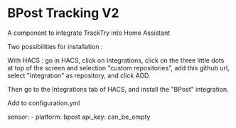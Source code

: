 # BPost Tracking V2
 A component to integrate TrackTry into Home Assistant 
 
 
 Two possibilities for installation :

With HACS : go in HACS, click on Integrations, click on the three little dots at top of the screen and selection "custom repositories", add this github url, select "Integration" as repository, and click ADD.

Then go to the Integrations tab of HACS, and install the "BPost" integration.
 
Add to configuration.yml

sensor:
    - platform: bpost
      api_key: can_be_empty

